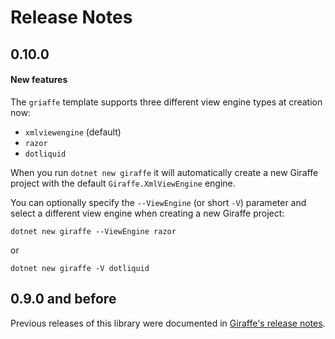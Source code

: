Release Notes
=============

## 0.10.0

#### New features

The `griaffe` template supports three different view engine types at creation now:

- `xmlviewengine` (default)
- `razor`
- `dotliquid`

When you run `dotnet new giraffe` it will automatically create a new Giraffe project with the default `Giraffe.XmlViewEngine` engine.

You can optionally specify the `--ViewEngine` (or short `-V`) parameter and select a different view engine when creating a new Giraffe project:

```
dotnet new giraffe --ViewEngine razor
```

or

```
dotnet new giraffe -V dotliquid
```

## 0.9.0 and before

Previous releases of this library were documented in [Giraffe's release notes](https://github.com/giraffe-fsharp/Giraffe/blob/master/RELEASE_NOTES.md).